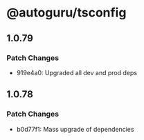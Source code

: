 # @autoguru/tsconfig

## 1.0.79

### Patch Changes

-   919e4a0: Upgraded all dev and prod deps

## 1.0.78

### Patch Changes

-   b0d77f1: Mass upgrade of dependencies
